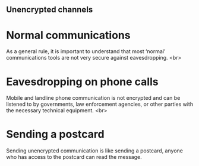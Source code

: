 
## Unencrypted channels

# Normal communications
As a general rule, it is important to understand that most ‘normal’ communications tools are not very secure against eavesdropping.
&lt;br&gt;
# Eavesdropping on phone calls
Mobile and landline phone communication is not encrypted and can be listened to by governments, law enforcement agencies, or other parties with the necessary technical equipment.
&lt;br&gt;
# Sending a postcard
Sending unencrypted communication is like sending a postcard, anyone who has access to the postcard can read the message.
